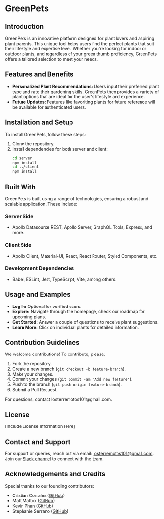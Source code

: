 # GreenPets

## Introduction
GreenPets is an innovative platform designed for plant lovers and aspiring plant parents. This unique tool helps users find the perfect plants that suit their lifestyle and expertise level. Whether you're looking for indoor or outdoor plants, and regardless of your green thumb proficiency, GreenPets offers a tailored selection to meet your needs.

## Features and Benefits
- **Personalized Plant Recommendations:** Users input their preferred plant type and rate their gardening skills. GreenPets then provides a variety of plant options that are ideal for the user's lifestyle and experience.
- **Future Updates:** Features like favoriting plants for future reference will be available for authenticated users.

## Installation and Setup
To install GreenPets, follow these steps:

1. Clone the repository.
2. Install dependencies for both server and client:
   ```bash
   cd server
   npm install
   cd ../client
   npm install
   ```

## Built With
GreenPets is built using a range of technologies, ensuring a robust and scalable application. These include:

### Server Side
- Apollo Datasource REST, Apollo Server, GraphQL Tools, Express, and more.

### Client Side
- Apollo Client, Material-UI, React, React Router, Styled Components, etc.

### Development Dependencies
- Babel, ESLint, Jest, TypeScript, Vite, among others.

## Usage and Examples
- **Log In:** Optional for verified users.
- **Explore:** Navigate through the homepage, check our roadmap for upcoming plans.
- **Get Started:** Answer a couple of questions to receive plant suggestions.
- **Learn More:** Click on individual plants for detailed information.

## Contribution Guidelines
We welcome contributions! To contribute, please:

1. Fork the repository.
2. Create a new branch (`git checkout -b feature-branch`).
3. Make your changes.
4. Commit your changes (`git commit -am 'Add new feature'`).
5. Push to the branch (`git push origin feature-branch`).
6. Submit a Pull Request.

For questions, contact losterremotos101@gmail.com.

## License
[Include License Information Here]

## Contact and Support
For support or queries, reach out via email: losterremotos101@gmail.com.
Join our [Slack channel](https://discord.gg/FUjxpkVnUn) to connect with the team.

## Acknowledgements and Credits
Special thanks to our founding contributors:
- Cristian Corrales ([GitHub](https://github.com/crisdevs))
- Matt Mattox ([GitHub](https://github.com/heyitsmattox))
- Kevin Phan ([GitHub](https://github.com/KP824))
- Stephanie Serrano ([GitHub](https://github.com/stephanie-115))
